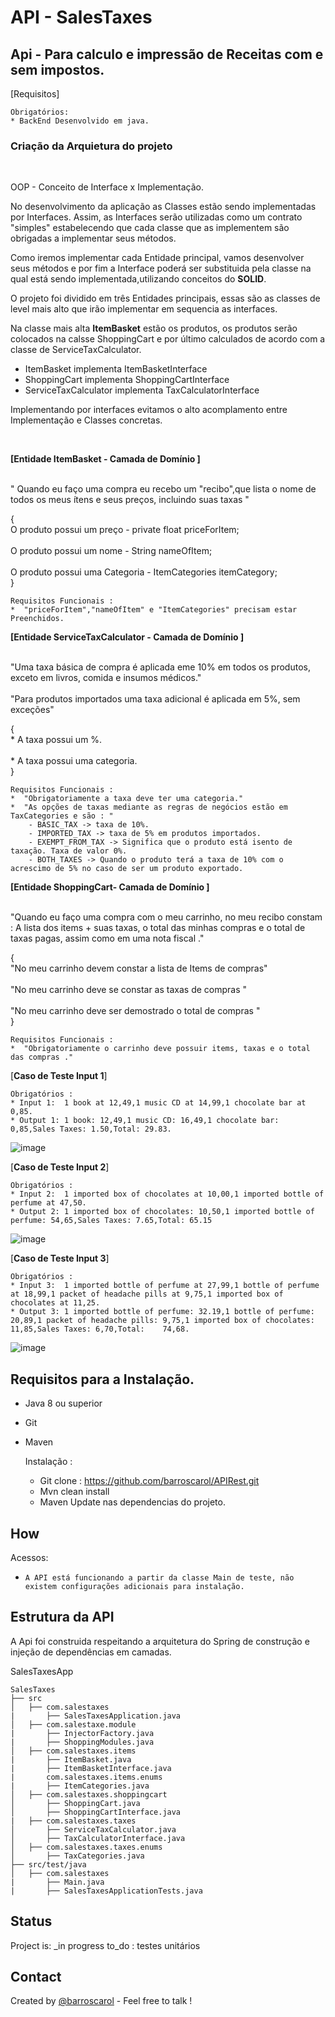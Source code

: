# API - SalesTaxes


## Api - Para calculo e impressão de Receitas com e sem impostos.

[Requisitos]
    
    Obrigatórios:
    * BackEnd Desenvolvido em java.
   

### Criação da Arquietura do projeto

<br>

OOP - Conceito de Interface x Implementação.

No desenvolvimento da aplicação as Classes estão sendo implementadas por Interfaces. Assim, as Interfaces serão utilizadas como um contrato "simples" estabelecendo que cada classe que as implementem são obrigadas a implementar seus métodos.

Como iremos implementar cada Entidade principal, vamos desenvolver seus métodos e por fim a Interface poderá ser substituida pela classe na qual está sendo implementada,utilizando conceitos do <b>SOLID</b>.

O projeto foi dividido em três Entidades principais, essas são as classes de level mais alto que irão implementar em sequencia as interfaces.

Na classe mais alta <b>ItemBasket</b> estão os produtos, os produtos serão colocados na calsse ShoppingCart e por último calculados de acordo com a classe de ServiceTaxCalculator.

   * ItemBasket implementa ItemBasketInterface
   * ShoppingCart implementa ShoppingCartInterface
   * ServiceTaxCalculator implementa TaxCalculatorInterface

Implementando por interfaces evitamos o alto acomplamento entre Implementação e Classes concretas.

</br>

<b>[Entidade ItemBasket - Camada de Domínio ]</b>

<br>" Quando eu faço uma compra eu recebo um "recibo",que lista o nome de todos os meus ítens e seus preços, incluindo suas taxas "</br>

{
<br> O produto possui um preço - private float priceForItem;</br>
<br> O produto possui um nome - String nameOfItem;</br>
<br> O produto possui uma Categoria - ItemCategories itemCategory;</br>
}

      
    Requisitos Funcionais :
    *  "priceForItem","nameOfItem" e "ItemCategories" precisam estar Preenchidos.
    

<b>[Entidade ServiceTaxCalculator - Camada de Domínio ]</b>

<br>"Uma taxa básica de compra é aplicada eme 10% em todos os produtos, exceto em livros, comida e insumos médicos."</br>
<br>"Para produtos importados uma taxa adicional é aplicada em 5%, sem exceções"</br>

{
<br> * A taxa possui um %.</br>
<br> * A taxa possui uma categoria.</br>
}
     
    Requisitos Funcionais :
    *  "Obrigatoriamente a taxa deve ter uma categoria."
    *  "As opções de taxas mediante as regras de negócios estão em TaxCategories e são : " 
        - BASIC_TAX -> taxa de 10%.
        - IMPORTED_TAX -> taxa de 5% em produtos importados.
        - EXEMPT_FROM_TAX -> Significa que o produto está isento de taxação. Taxa de valor 0%.
        - BOTH_TAXES -> Quando o produto terá a taxa de 10% com o acrescimo de 5% no caso de ser um produto exportado.   
 
 
<b>[Entidade  ShoppingCart- Camada de Domínio ]</b>

<br>"Quando eu faço uma compra com o meu carrinho, no meu recibo constam : A lista dos items + suas taxas, o total das minhas compras e o total de taxas pagas, assim como em  uma nota fiscal ."</br>

{
<br>"No meu carrinho devem constar a lista de Items de compras"</br>
<br>"No meu carrinho deve se constar as taxas de compras "</br>
<br>"No meu carrinho deve ser demostrado o total de compras  "</br>
}

    Requisitos Funcionais :
    *  "Obrigatoriamente o carrinho deve possuir items, taxas e o total das compras ."
        
[<b>Caso de Teste Input 1</b>]
    
    Obrigatórios :
    * Input 1:  1 book at 12,49,1 music CD at 14,99,1 chocolate bar at 0,85.
    * Output 1: 1 book: 12,49,1 music CD: 16,49,1 chocolate bar: 0,85,Sales Taxes: 1.50,Total: 29.83.

![image](https://user-images.githubusercontent.com/52337111/107251729-71236500-6a13-11eb-9a4c-393f872cfd9a.png)

[<b>Caso de Teste Input 2</b>]
    
    Obrigatórios :
    * Input 2:  1 imported box of chocolates at 10,00,1 imported bottle of perfume at 47,50.
    * Output 2: 1 imported box of chocolates: 10,50,1 imported bottle of perfume: 54,65,Sales Taxes: 7.65,Total: 65.15

![image](https://user-images.githubusercontent.com/52337111/107253318-f4918600-6a14-11eb-9c8f-8163341f30cf.png)

[<b>Caso de Teste Input 3</b>]
    
    Obrigatórios :
    * Input 3:  1 imported bottle of perfume at 27,99,1 bottle of perfume at 18,99,1 packet of headache pills at 9,75,1 imported box of chocolates at 11,25.
    * Output 3: 1 imported bottle of perfume: 32.19,1 bottle of perfume: 20,89,1 packet of headache pills: 9,75,1 imported box of chocolates: 11,85,Sales Taxes: 6,70,Total:    74,68.

![image](https://user-images.githubusercontent.com/52337111/107255168-ca40c800-6a16-11eb-8098-1b6e3615c0ef.png)


## Requisitos para a Instalação.
* Java 8 ou superior
* Git
* Maven
      
    Instalação :
    *  Git clone : https://github.com/barroscarol/APIRest.git
    *  Mvn clean install
    *  Maven Update nas dependencias do projeto.

## How
Acessos:

* `A API está funcionando a partir da classe Main de teste, não existem configurações adicionais para instalação.`

## Estrutura da API

A Api foi construida respeitando a arquitetura do Spring de construção e injeção de dependências em camadas.

 SalesTaxesApp 
```
SalesTaxes
├── src
│   ├── com.salestaxes
|       ├── SalesTaxesApplication.java
│   ├── com.salestaxe.module
|       ├── InjectorFactory.java
|       ├── ShoppingModules.java
│   ├── com.salestaxes.items
|       ├── ItemBasket.java
|       ├── ItemBasketInterface.java
|       com.salestaxes.items.enums
|       ├── ItemCategories.java
│   ├── com.salestaxes.shoppingcart
│       ├── ShoppingCart.java
│       ├── ShoppingCartInterface.java
|   ├── com.salestaxes.taxes
│       ├── ServiceTaxCalculator.java
│       ├── TaxCalculatorInterface.java
│   ├── com.salestaxes.taxes.enums
│       ├── TaxCategories.java
├── src/test/java
│   ├── com.salestaxes
|       ├── Main.java
|       ├── SalesTaxesApplicationTests.java

```

## Status
Project is: _in progress
to_do : testes unitários 



## Contact
Created by [@barroscarol](https://github.com/barroscarol) - Feel free to talk !
